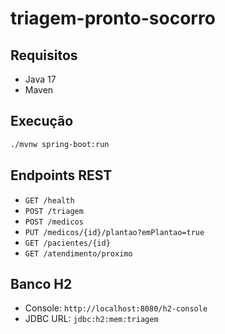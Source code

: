 # triagem-pronto-socorro

## Requisitos
- Java 17
- Maven

## Execução
```bash
./mvnw spring-boot:run
```

## Endpoints REST
- `GET /health`
- `POST /triagem`
- `POST /medicos`
- `PUT /medicos/{id}/plantao?emPlantao=true`
- `GET /pacientes/{id}`
- `GET /atendimento/proximo`

## Banco H2
- Console: `http://localhost:8080/h2-console`
- JDBC URL: `jdbc:h2:mem:triagem`
